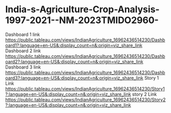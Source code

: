 # India-s-Agriculture-Crop-Analysis-1997-2021--NM-2023TMIDO2960-
Dashboard 1 link https://public.tableau.com/views/IndianAgriculture_16962436514230/Dashboard1?:language=en-US&:display_count=n&:origin=viz_share_link
Dashboard 2 link https://public.tableau.com/views/IndianAgriculture_16962436514230/Dashboard2?:language=en-US&:display_count=n&:origin=viz_share_link
Dashboard 3 link https://public.tableau.com/views/IndianAgriculture_16962436514230/Dashboard3?:language=en-US&:display_count=n&:origin=viz_share_link
Story 1 Link https://public.tableau.com/views/IndianAgriculture_16962436514230/Story1?:language=en-US&:display_count=n&:origin=viz_share_link
story 2 Link https://public.tableau.com/views/IndianAgriculture_16962436514230/Story2?:language=en-US&:display_count=n&:origin=viz_share_link

